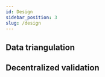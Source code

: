 ```yaml
---
id: Design
sidebar_position: 3
slug: /design
---
```


## Data triangulation

## Decentralized validation

